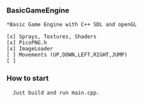 ### BasicGameEngine
    *Basic Game Engine with C++ SDL and openGL
    
    [x] Sprays, Textures, Shaders
    [x] PicoPNG.h
    [x] ImageLoader
    [ ] Movements (UP,DOWN,LEFT,RIGHT,JUMP)
    [ ] 
   
### How to start
      Just build and run main.cpp.
